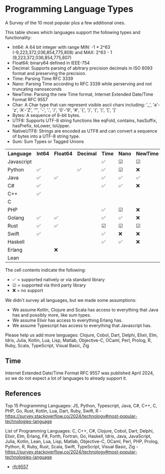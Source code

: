 # Programming Language Types

A Survey of the 10 most popular plus a few additional ones.

This table shows which languages support the following types and functionality:
* Int64: A 64 bit integer with range MIN: -1 * 2^63 (-9,223,372,036,854,775,808) and MAX: 2^63 - 1 (9,223,372,036,854,775,807)
* Float64: binary64 defined in IEEE-754
* Decimal: Supports parsing of abitrary precision decimals in ISO 6093 format and preserving the precision.
* Time: Parsing Time RFC 3339
* Nano: Parsing Time according to RFC 3339 while perserving and not truncating nanoseconds
* NewTime: Parsing the new Time format, Internet Extended Date/Time Format RFC 9557
* Char: A Char type that can represent visible ascii chars including: '_', 'a'-'z', 'A'-'Z', '"', '-', '.', '/', '0'-'9', '#', '{', '}', '(', ')', '[', ']'
* Bytes: A sequence of 8-bit bytes.
* UTF8: Supports UTF-8 string functions like eqFold, contains, hasSuffix, hasPrefix, toLower, toUpper.
* NativeUTF8: Strings are encoded as UTF8 and can convert a sequence of bytes into a UTF-8 string type.
* Sum: Sum Types or Tagged Unions

<table>
  <tr>
    <th>Language</th>
    <th>Int64</th>
    <th>Float64</th>
    <th>Decimal</th>
    <th>Time</th>
    <th>Nano</th>
    <th>NewTime</th>
    <th>Bytes</th>
    <th>UTF8</th>
    <th>NativeUTF8</th>
    <th>Sum</th>
  </tr>
  <tr>
    <td>Javascript</td>
    <td></td>
    <td></td>
    <td></td>
    <td>✅</td>
    <td>☑</td>
    <td>☑</td>
    <td></td>
    <td></td>
    <td></td>
    <td></td>
  </tr>
  <tr>
    <td>Python</td>
    <td>✅</td>
    <td></td>
    <td>✅</td>
    <td>✅</td>
    <td>☑</td>
    <td>❌</td>
    <td></td>
    <td></td>
    <td></td>
    <td></td>
  </tr>
  <tr>
    <td>Java</td>
    <td>✅</td>
    <td>✅</td>
    <td></td>
    <td>✅</td>
    <td>✅</td>
    <td>✅</td>
    <td></td>
    <td></td>
    <td></td>
    <td></td>
  </tr>
  <tr>
    <td>C#</td>
    <td>✅</td>
    <td></td>
    <td></td>
    <td>✅</td>
    <td>✅</td>
    <td>❌</td>
    <td></td>
    <td></td>
    <td></td>
    <td></td>
  </tr>
  <tr>
    <td>C++</td>
    <td>✅</td>
    <td></td>
    <td></td>
    <td></td>
    <td></td>
    <td></td>
    <td></td>
    <td></td>
    <td></td>
    <td></td>
  </tr>
  <tr>
    <td>C</td>
    <td></td>
    <td></td>
    <td></td>
    <td></td>
    <td></td>
    <td></td>
    <td></td>
    <td></td>
    <td></td>
    <td></td>
  </tr>
  <tr>
    <td>PHP</td>
    <td></td>
    <td></td>
    <td></td>
    <td>✅</td>
    <td>☑</td>
    <td>❌</td>
    <td></td>
    <td></td>
    <td></td>
    <td></td>
  </tr>
  <tr>
    <td>Golang</td>
    <td>✅</td>
    <td>✅</td>
    <td></td>
    <td>✅</td>
    <td>✅</td>
    <td>❌</td>
    <td></td>
    <td></td>
    <td></td>
    <td>❌</td>
  </tr>
  <tr>
    <td>Rust</td>
    <td>✅</td>
    <td>✅</td>
    <td></td>
    <td>☑</td>
    <td>☑</td>
    <td>☑</td>
    <td></td>
    <td></td>
    <td></td>
    <td></td>
  </tr>
  <tr>
    <td>Swift</td>
    <td>✅</td>
    <td></td>
    <td></td>
    <td>✅</td>
    <td>❌</td>
    <td>❌</td>
    <td></td>
    <td></td>
    <td></td>
    <td></td>
  </tr>
  <tr>
    <td>Haskell</td>
    <td></td>
    <td></td>
    <td></td>
    <td>✅</td>
    <td>✅</td>
    <td>❌</td>
    <td></td>
    <td></td>
    <td></td>
    <td>✅</td>
  </tr>
  <tr>
    <td>Erlang</td>
    <td></td>
    <td>❌</td>
    <td></td>
    <td></td>
    <td></td>
    <td></td>
    <td></td>
    <td></td>
    <td></td>
    <td>✅</td>
  </tr>
  <tr>
    <td>Lean</td>
    <td></td>
    <td></td>
    <td></td>
    <td></td>
    <td></td>
    <td></td>
    <td></td>
    <td></td>
    <td></td>
    <td>✅</td>
  </tr>
</table>

The cell contents indicate the following:
* ✅ = supported natively or via standard library
* ☑ = supported via third party library
* ❌ = no support

We didn't survey all languages, but we made some assumptions:
* We assume Kotlin, Clojure and Scala has access to everything that Java has and possibly more, like sum types.
* We assume Elixir has access to everything Erlang has.
* We assume Typescript has access to everything that Javascript has.

Please help us add more languages: Clojure, Cobol, Dart, Delphi, Elixir, Elm, Idris, Julia, Kotlin, Lua, Lisp, Matlab, Objective-C, OCaml, Perl, Prolog, R, Ruby, Scala, TypeScript, Visual Basic, Zig

## Time

Internet Extended Date/Time Format RFC 9557 was published April 2024, so we do not expect a lot of languages to already support it.

## References

Top 15 Programming Languages: JS, Python, Typescript, Java, C#, C++, C, PHP, Go, Rust, Kotlin, Lua, Dart, Ruby, Swift, R - https://survey.stackoverflow.co/2024/technology#most-popular-technologies-language

List of Programming Languages: C, C++, C#, Clojure, Cobol, Dart, Delphi, Elixir, Elm, Erlang, F#, Forth, Fortran, Go, Haskell, Idris, Java, JavaScript, Julia, Kotlin, Lean, Lua, Lisp, Matlab, Objective-C, OCaml, Perl, PHP, Prolog, Python, R, Ruby, Rust, Scala, Swift, TypeScript, Visual Basic, Zig - https://survey.stackoverflow.co/2024/technology#most-popular-technologies-language

* [rfc9557](https://datatracker.ietf.org/doc/html/rfc9557#name-internet-extended-date-time)